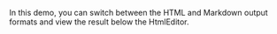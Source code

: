In&nbsp;this demo, you can switch between the HTML and Markdown output formats and view the result below the HtmlEditor.